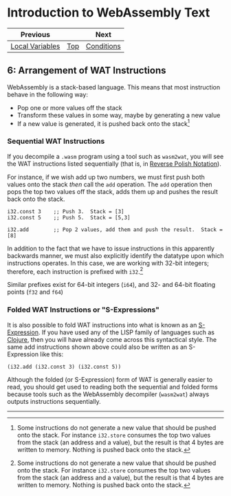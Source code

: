 # Introduction to WebAssembly Text

| Previous | | Next
|---|---|---
| [Local Variables](../05/README.md) | [Top](../README.md) | [Conditions](../07/README.md)

## 6: Arrangement of WAT Instructions
WebAssembly is a stack-based language.  This means that most instruction behave in the following way:

* Pop one or more values off the stack
* Transform these values in some way, maybe by generating a new value
* If a new value is generated, it is pushed back onto the stack[^1]

### Sequential WAT Instructions

If you decompile a `.wasm` program using a tool such as `wasm2wat`, you will see the WAT instructions listed sequentially (that is, in [Reverse Polish Notation](https://en.wikipedia.org/wiki/Reverse_Polish_notation)).

For instance, if we wish add up two numbers, we must first push both values onto the stack *then* call the `add` operation.  The `add` operation then pops the top two values off the stack, adds them up and pushes the result back onto the stack.

```wat
i32.const 3    ;; Push 3.  Stack = [3]
i32.const 5    ;; Push 5.  Stack = [5,3]

i32.add        ;; Pop 2 values, add them and push the result.  Stack = [8]
```

In addition to the fact that we have to issue instructions in this apparently backwards manner, we must also explicitly identify the datatype upon which instructions operates.  In this case, we are working with 32-bit integers; therefore, each instruction is prefixed with `i32`.[^1]

Similar prefixes exist for 64-bit integers (`i64`), and 32- and 64-bit floating points (`f32` and `f64`)

### Folded WAT Instructions or "S-Expressions"

It is also possible to fold WAT instructions into what is known as an [S-Expression](https://en.wikipedia.org/wiki/S-expression).  If you have used any of the LISP family of languages such as [Clojure](https://clojure.org/), then you will have already come across this syntactical style.  The same add instructions shown above could also be written as an S-Expression like this:

```wat
(i32.add (i32.const 3) (i32.const 5))
```

Although the folded (or S-Expression) form of WAT is generally easier to read, you should get used to reading both the sequential and folded forms because tools such as the WebAssembly decompiler (`wasm2wat`) always outputs instructions sequentially.

<hr>

[^1]: Some instructions do not generate a new value that should be pushed onto the stack.  For instance `i32.store` consumes the top two values from the stack (an address and a value), but the result is that 4 bytes are written to memory.  Nothing is pushed back onto the stack.
[^2]: WebAssembly instructions cannot operate values of mixed datatype. The compiler will throw an error for instance if you attempt to use `i32.add` to add two values that are not both of type `i32`